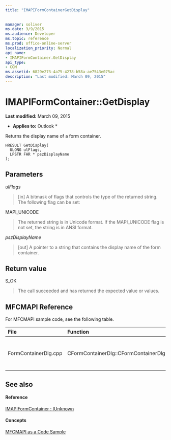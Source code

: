 ```yaml
---
title: "IMAPIFormContainerGetDisplay"
 
 
manager: soliver
ms.date: 3/9/2015
ms.audience: Developer
ms.topic: reference
ms.prod: office-online-server
localization_priority: Normal
api_name:
- IMAPIFormContainer.GetDisplay
api_type:
- COM
ms.assetid: 6829e273-4a75-4278-b58a-ae7543e075ac
description: "Last modified: March 09, 2015"
---
```


# IMAPIFormContainer::GetDisplay

 **Last modified:** March 09, 2015 
  
 * **Applies to:** Outlook * 
  
Returns the display name of a form container.
  
```
HRESULT GetDisplay(
  ULONG ulFlags,
  LPSTR FAR * pszDisplayName
);
```

## Parameters

 _ulFlags_
  
> [in] A bitmask of flags that controls the type of the returned string. The following flag can be set:
    
MAPI_UNICODE 
  
> The returned string is in Unicode format. If the MAPI_UNICODE flag is not set, the string is in ANSI format.
    
 _pszDisplayName_
  
> [out] A pointer to a string that contains the display name of the form container.
    
## Return value

S_OK 
  
> The call succeeded and has returned the expected value or values.
    
## MFCMAPI Reference

For MFCMAPI sample code, see the following table.
  
|**File**|**Function**|**Comment**|
|:-----|:-----|:-----|
|FormContainerDlg.cpp  <br/> |CFormContainerDlg::CFormContainerDlg  <br/> |MFCMAPI uses the **IMAPIFormContainer::GetDisplay** method to get the name of the form container when it renders CFormContainerDlg.  <br/> |
   
## See also

#### Reference

[IMAPIFormContainer : IUnknown](imapiformcontaineriunknown.md)
#### Concepts

[MFCMAPI as a Code Sample](mfcmapi-as-a-code-sample.md)

